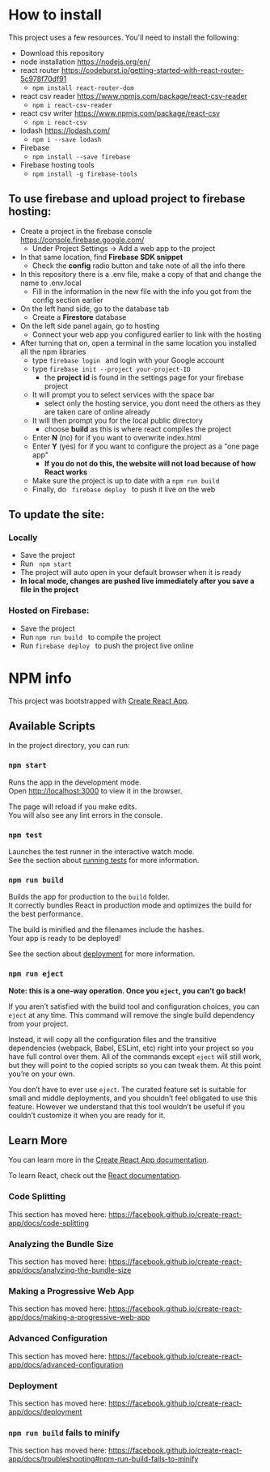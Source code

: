 # How to install
This project uses a few resources. You'll need to install the following:
* Download this repository
* node installation https://nodejs.org/en/
* react router https://codeburst.io/getting-started-with-react-router-5c978f70df91
  * <code>npm install react-router-dom </code>
* react csv reader https://www.npmjs.com/package/react-csv-reader
  * <code>npm i react-csv-reader</code>
* react csv writer https://www.npmjs.com/package/react-csv
  * <code>npm i react-csv </code>
* lodash https://lodash.com/
  * <code>npm i --save lodash </code>
* Firebase
  * <code>npm install --save firebase </code>
* Firebase hosting tools
  * <code>npm install -g firebase-tools </code>

## To use firebase and upload project to firebase hosting:
* Create a project in the firebase console https://console.firebase.google.com/
  * Under Project Settings -> Add a web app to the project
* In that same location, find **Firebase SDK snippet**
  * Check the **config** radio button and take note of all the info there
* In this repository there is a .env file, make a copy of that and change the name to .env.local
  * Fill in the information in the new file with the info you got from the config section earlier
* On the left hand side, go to the database tab
  * Create a **Firestore** database
* On the left side panel again, go to hosting
  * Connect your web app you configured earlier to link with the hosting
* After turning that on, open a terminal in the same location you installed all the npm libraries
  * type <code>firebase login </code> and login with your Google account
  * type <code>firebase init --project your-project-ID </code>
    * the **project id** is found in the settings page for your firebase project
  * It will prompt you to select services with the space bar
    * select only the hosting service, you dont need the others as they are taken care of online already
  * It will then prompt you for the local public directory
    * choose **build** as this is where react compiles the project
  * Enter **N** (no) for if you want to overwrite index.html
  * Enter **Y** (yes) for if you want to configure the project as a "one page app"
    * **If you do not do this, the website will not load because of how React works**
  * Make sure the project is up to date with a <code>npm run build </code>
  * Finally, do <code> firebase deploy </code> to push it live on the web
  
 ## To update the site:
 ### Locally
 * Save the project
 * Run <code> npm start</code>
 * The project will auto open in your default browser when it is ready
 * **In local mode, changes are pushed live immediately after you save a file in the project**
 
 ### Hosted on Firebase:
 * Save the project
 * Run <code>npm run build </code> to compile the project
 * Run <code>firebase deploy </code> to push the project live online
  



# NPM info

This project was bootstrapped with [Create React App](https://github.com/facebook/create-react-app).

## Available Scripts

In the project directory, you can run:

### `npm start`

Runs the app in the development mode.<br />
Open [http://localhost:3000](http://localhost:3000) to view it in the browser.

The page will reload if you make edits.<br />
You will also see any lint errors in the console.

### `npm test`

Launches the test runner in the interactive watch mode.<br />
See the section about [running tests](https://facebook.github.io/create-react-app/docs/running-tests) for more information.

### `npm run build`

Builds the app for production to the `build` folder.<br />
It correctly bundles React in production mode and optimizes the build for the best performance.

The build is minified and the filenames include the hashes.<br />
Your app is ready to be deployed!

See the section about [deployment](https://facebook.github.io/create-react-app/docs/deployment) for more information.

### `npm run eject`

**Note: this is a one-way operation. Once you `eject`, you can’t go back!**

If you aren’t satisfied with the build tool and configuration choices, you can `eject` at any time. This command will remove the single build dependency from your project.

Instead, it will copy all the configuration files and the transitive dependencies (webpack, Babel, ESLint, etc) right into your project so you have full control over them. All of the commands except `eject` will still work, but they will point to the copied scripts so you can tweak them. At this point you’re on your own.

You don’t have to ever use `eject`. The curated feature set is suitable for small and middle deployments, and you shouldn’t feel obligated to use this feature. However we understand that this tool wouldn’t be useful if you couldn’t customize it when you are ready for it.

## Learn More

You can learn more in the [Create React App documentation](https://facebook.github.io/create-react-app/docs/getting-started).

To learn React, check out the [React documentation](https://reactjs.org/).

### Code Splitting

This section has moved here: https://facebook.github.io/create-react-app/docs/code-splitting

### Analyzing the Bundle Size

This section has moved here: https://facebook.github.io/create-react-app/docs/analyzing-the-bundle-size

### Making a Progressive Web App

This section has moved here: https://facebook.github.io/create-react-app/docs/making-a-progressive-web-app

### Advanced Configuration

This section has moved here: https://facebook.github.io/create-react-app/docs/advanced-configuration

### Deployment

This section has moved here: https://facebook.github.io/create-react-app/docs/deployment

### `npm run build` fails to minify

This section has moved here: https://facebook.github.io/create-react-app/docs/troubleshooting#npm-run-build-fails-to-minify

